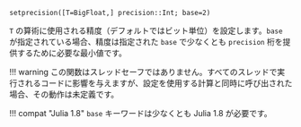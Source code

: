 ```
setprecision([T=BigFloat,] precision::Int; base=2)
```

`T` の算術に使用される精度（デフォルトではビット単位）を設定します。`base` が指定されている場合、精度は指定された `base` で少なくとも `precision` 桁を提供するために必要な最小値です。

!!! warning
    この関数はスレッドセーフではありません。すべてのスレッドで実行されるコードに影響を与えますが、設定を使用する計算と同時に呼び出された場合、その動作は未定義です。


!!! compat "Julia 1.8"
    `base` キーワードは少なくとも Julia 1.8 が必要です。

